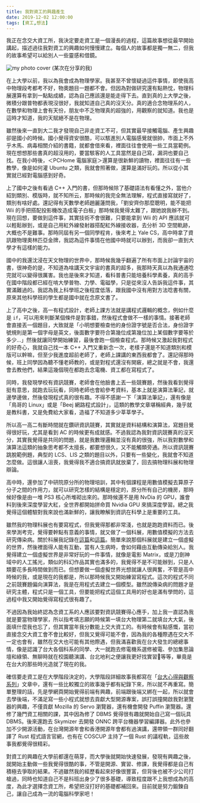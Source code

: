```yaml
---
title: 我對資工的興趣產生
date: 2019-12-02 12:00:00
tags: [資工,想法]
---
```


我正在念交大資工所，我決定要走資工是一個漫長的過程，這篇故事想從最早開始講起，描述過往我對資工的興趣如何慢慢建立。每個人的故事都是獨一無二，但我的故事希望可以給別人一些靈感和借鏡。

<!-- more -->

![my photo cover](https://user-images.githubusercontent.com/18013815/69930803-ca366580-14ff-11ea-91c0-7d1e6c76c010.png)
(某次在分享的我)

在上大學以前，我以為我會成為物理學家。我甚至不曾懷疑過這件事情，即使我高中物理段考都考不好，物奧題目一題都不會。但因為對做研究還有點熱忱，物理科展還算有拿到一點點成績，認為自己應該還是能走得下去。直到真的上大學之後，微積分跟普物都表現沒很好，我就知道自己真的沒天分。真的適合念物理系的人，在數學和物理上會有天份，朋友中不乏物理真的超強的，用觀察的就知道。我也是這時才知道，我的天賦絕不是在物理。

雖然後來一直到大二我才發現自己非走資工不可，但其實最早接觸電腦、產生興趣卻是國小的時候。國小覺得資安很酷，可以駭進別人電腦感覺就很帥，市面上不外乎木馬、病毒相關介紹的書籍，就都會借來看，裡面往往會使用一些工具當範例。現在想想那些書真的超沒用的，要當駭客的人工具當然是自己寫，漏洞也要自己找。在我小時後，＜PCHome 電腦家庭＞還算是很新鮮的讀物，裡面往往有一些教學，像是如何灌 Ubuntu 之類，我就會照著做，還算是滿好玩的。所以從小其實就已經對電腦感到好奇。

上了國中之後有看過 C++ 入門的書，但那時候除了基礎語法有看懂之外，當他介紹到類別、模版時，就不知所云，那時候的我完全無法理解，程式直接寫就好了，類別有啥好處。還記得有天數學老師趙麗蓮問我，「劉安齊你那麼聰明，能不能把 Wii 的手把搭配投影機改造成電子白板」那時候我覺得太難了，跟她說我辦不到。現在回想，要做到這件事，其實技術不會很難，只要能拿到 Wii 的 API 應該就可以輕鬆辦到，或是自己用紅外線發射器搭配紅外線接收器，去分析 3D 空間軌跡，大概也不是難事。那時同屆有另一個同學程肯，後來考上 Yale CS，高中時拿了資訊跟物理奧林匹亞金牌，我認為這件事情在他國中時就可以辦到，而我卻一直到大學才有這樣的能力。

國中的我還沈浸在天文物理的世界中，那時候我幾乎翻遍了所有市面上討論宇宙的書，很神奇的是，不知道為啥講天文宇宙的書真的超多，我那時天真以為我通通唸完就可以變得很厲害。我也是後來才知道，看科普書只能培養科學素養，真的高手在國中階段都已經在啃大學普物、力學、電磁學，只是從來沒人告訴我這件事，其實滿難過的。我認為我上科學班之後程度低落，跟我國中沒有用對方法唸書有關，原來其他科學班的學生都是國中就在念原文書了。

上了高中之後，高一有程式設計，老師上課方法就是講程式邏輯的概念，例如什麼是 `if`，可以用來判斷某個條件是對事錯，然後程式會做不一樣的事情。接著老師會直接丟一個題目，大致就是「小明想要檢查他的身份證字號是否合法，身份證字號規則是第一個字母是英文，後面數字要符合第幾位成第幾位加上某個數字要等於多少...」然後就讓同學開始練習，最後會跑一個檢查程式。那時候又激起我對程式的好奇心，我就自己找一本 C++
入門又重新念一次，老樣子還是不知道類別和模版可以幹嘛，但至少我進度超前老師了，老師上課講的東西我都會了。還記得那時候，班上同學因為聽不懂老師教的，或是對程式還沒有開竅，總之就是不會，我還會去教他們，結果這幾個現在都跑去念電機、資工都在寫程式了。

同時，我發現學校有資訊競賽，老師會在他臉書上丟一些競賽題，然後我看到覺得挺有意思，就跑去玩玩看，同時老師也會給參考資料，基本上就是演算法筆記，就邊學邊做，然後發現程式真的很有趣。不得不感謝一下「演算法筆記」，還有像是「鳥哥的 Linux」或是「Beej 網路程式設計」，這類的教學文章堪稱經典，幾乎就是教科書，又是免費給大家看，造福了不知道多少莘莘學子。

所以高一高二有斷時間就在鑽研資訊競賽，其實就是資料結構和演算法，寫題目覺得很好玩，尤其是看到 AC 的時候更有成就感。不過我認為我對資訊競賽真的沒天分，其實我覺得是共同的問題，就是我數理邏輯並沒有真的很強，所以我對數學和演算法這類的抽象思考都不太擅長，都要想很久，又不能觸類旁通。所以資訊競賽跳脫範例題，典型的 LCS、LIS 之類的題目以外，只要有一些變化，我就會不知道怎麼做。這很讓人沮喪，我覺得我不適合搞資訊就放棄了，回去搞物理科展和物理辯論。

高中時，還參加了中研院原分所的物理培訓，其中有個課程是用數值模擬去算原子分子之間的作用力，就可以研究怎樣的結構是穩定的，原分所有自己的機房，那時候好像是由一堆 PS3 核心所堆砌出來的。那時候還不是用 NvDia 的 GPU，誰會料到後來深度學習大紅，全世界都開始拼命買 Nvidia GPU 來搞深度學習。總之我覺得這個體驗對我來說也滿新鮮的，讓我瞭解到資訊在科學上是重要的工具。

雖然我的物理科展也有要寫程式，但我覺得那都非常淺，也就是跑跑資料而已。後來學測考完，覺得要幹點有意義的事情，就又做了一個科展，用數值模擬的方法去研究傳染病。關於科展我記錄在[這篇](post/2015/07/brownian-motion/)和[這篇](post/2015/07/infectious-disease/)。簡單來說那個科展就是建立一個虛擬的世界，然後裡面得人能有互動，當有人生病時，會如何藉由互動傳染給別人。我覺得建立一個虛擬世界是非常好玩的一件事情，就像是電影 Matrix，或是刀劍神域中的人工搖光，類似的科幻作品其實也滿多的，我覺得不是不可能辦到，只是人類要花多長時間做到而已。但想要做一個虛擬世界光想就讓人很興奮，不管是高中時候的我，或是現在的我都是，所以那時候我又開始練習寫程式。這次的程式不同之前競賽題偏向演算法，我是在用程式去建立一個模型。雖然說傳染病的問題才是研究主體，程式只是一個工具，但要能把程式這個工具用的好也是滿有學問的，這過程中我又開始覺得寫程式很有趣了。

不過因為我始終認為念資工系的人應該要對資訊競賽得心應手，加上我一直認為我就是要當物理學家，所以指考填志願的時候第一填台大物理第二就填台大大氣，後面填什麼我也忘了，但其實當年我分數能上交大資工的。有時候會有點感慨，當初直接念交大資工會不會比較好，但我又覺得可能不會，因為我的各種際遇在交大不一定也會有，雖然在交大也可能有其他際遇，但我滿喜歡我在台大發生的總總事情，像是認識了台大各個科系的同學、大一就跑去修電機系選修被電、參加集思論壇和綠領、無聊時就在校園聽演講、台北地利之便讓我更好找實習等等，畢竟是在台大的那些時光造就了現在的我。

確信要走資工是在大學階段決定的，大學階段詳細故事我都寫在「[台大心得與觀察系列](tags/%E5%A4%A7%E5%AD%B8/)」文章中，還有一些比較獨立的故事幾乎都有紀錄下來，所以就不再重寫。簡單整理的話，先是學網頁開始覺得前端有興趣，前端跟後端又綁在一起，所以就會去學後端，不滿足寫一些小程式就想去貢獻大型開源專案，誤打誤撞開啟我對瀏覽器的興趣，不僅貢獻 Mozilla 的 Servo 瀏覽器，還有機會開發 Puffin 瀏覽器。還修了幾門資工相關的課，其中因為修了 DBMS 覺得很有趣就開始自己寫一個玩具 DBMS。後來還跑去 Skymizer 去開發 ONNC 跨平台機器學習編譯器。此外也參加不少開源活動，在台灣開源年會和香港開源年會都有過演講，還帶領一群同好翻譯了 Rust 程式語言官網，也有在 COSCUP 主持了一個 Rust 的議程軌，這些故事我都覺得很精彩。

對資工的興趣在大學前都還在萌芽，而大學後就開始快速發展，發現有興趣之後，就開始主動做一些我覺得很酷的事，不管是開源、實習、修課，我覺得都是自己有積極去爭取的結果。不過雖然我的經歷看起來好像很豐富，但背後也被不少公司打槍過，同時也知道自己不是科班出身少了很多基礎，導致程度跟不上我想成為的高度，為此才選擇念資工所，希望把沒打好的基礎都補回來。目前就是努力鍛鍊自己，讓自己成為一流的電腦科學家吧！
